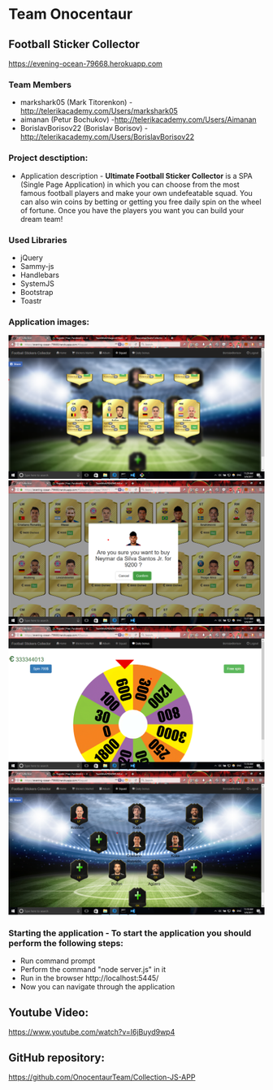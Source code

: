 # Team Onocentaur

## Football Sticker Collector
https://evening-ocean-79668.herokuapp.com

### Team Members

* markshark05 (Mark Titorenkon) - http://telerikacademy.com/Users/markshark05
* aimanan (Petur Bochukov) -http://telerikacademy.com/Users/Aimanan
* BorislavBorisov22 (Borislav Borisov) - http://telerikacademy.com/Users/BorislavBorisov22

### Project desctiption:
* Application description - **Ultimate Football Sticker Collector** is a SPA (Single Page Application) in which you can choose from the most famous football
players and make your own undefeatable squad. You can also win coins by betting or getting you free daily spin on the wheel of fortune. Once you have the players you want you can build your dream team! 

### Used Libraries
- jQuery
- Sammy-js
- Handlebars
- SystemJS
- Bootstrap
- Toastr

### Application images:
![](/images/add-to-squad.png)
![](/images/marketplace.png)
![](/images/spin-wheel.png)
![](/images/squad.png)

### Starting the application - To start the application you should perform the following steps:
- Run command prompt
- Perform the command "node server.js" in it
- Run in the browser http://localhost:5445/
- Now you can navigate through the application

## Youtube Video:

https://www.youtube.com/watch?v=I6jBuyd9wp4

## GitHub repository:

https://github.com/OnocentaurTeam/Collection-JS-APP
